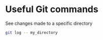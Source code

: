# Useful Git commands

See changes made to a specific directory 

```bash
git log -- my_directory
```
